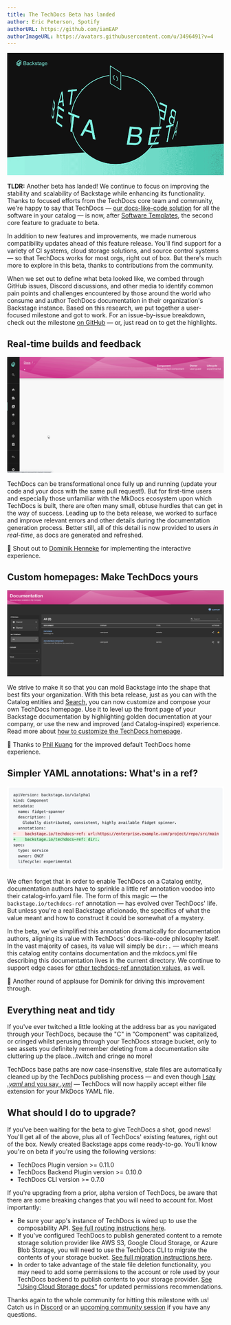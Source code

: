 ```yaml
---
title: The TechDocs Beta has landed
author: Eric Peterson, Spotify
authorURL: https://github.com/iamEAP
authorImageURL: https://avatars.githubusercontent.com/u/3496491?v=4
---
```


![TechDocs in Beta](assets/21-09-16/backstage-techdocs-beta.gif)

**TLDR:** Another beta has landed! We continue to focus on improving the stability and scalability of Backstage while enhancing its functionality. Thanks to focused efforts from the TechDocs core team and community, we're happy to say that TechDocs — [our docs-like-code solution](https://backstage.io/blog/2020/09/08/announcing-tech-docs) for all the software in your catalog — is now, after [Software Templates](https://backstage.io/blog/2021/07/26/software-templates-are-now-in-beta), the second core feature to graduate to beta.

<!--truncate-->

In addition to new features and improvements, we made numerous compatibility updates ahead of this feature release. You'll find support for a variety of CI systems, cloud storage solutions, and source control systems — so that TechDocs works for most orgs, right out of box. But there's much more to explore in this beta, thanks to contributions from the community.

When we set out to define what beta looked like, we combed through GitHub issues, Discord discussions, and other media to identify common pain points and challenges encountered by those around the world who consume and author TechDocs documentation in their organization's Backstage instance. Based on this research, we put together a user-focused milestone and got to work. For an issue-by-issue breakdown, check out the milestone [on GitHub](https://github.com/backstage/backstage/milestone/29?closed=1) — or, just read on to get the highlights.

## Real-time builds and feedback

![Click the refresh button to hot-reload the updated content](assets/21-09-16/refresh-button.gif)

TechDocs can be transformational once fully up and running (update your code and your docs with the same pull request!). But for first-time users and especially those unfamiliar with the MkDocs ecosystem upon which TechDocs is built, there are often many small, obtuse hurdles that can get in the way of success. Leading up to the beta release, we worked to surface and improve relevant errors and other details during the documentation generation process. Better still, all of this detail is now provided to users _in real-time_, as docs are generated and refreshed.

<p>🙌 Shout out to <a href="https://github.com/dhenneke">Dominik Henneke</a> for implementing the interactive experience.</p>

## Custom homepages: Make TechDocs yours

![TechDocs custom homepage](assets/21-09-16/techdocs-custom-homepage.png)

We strive to make it so that you can mold Backstage into the shape that best fits your organization. With this beta release, just as you can with the Catalog entities and [Search](https://backstage.io/blog/2021/06/24/announcing-backstage-search-platform#composable-search-page-experiences), you can now customize and compose your own TechDocs homepage. Use it to level up the front page of your Backstage documentation by highlighting golden documentation at your company, or use the new and improved (and Catalog-inspired) experience. Read more about [how to customize the TechDocs homepage](https://backstage.io/docs/features/techdocs/how-to-guides#how-to-customize-the-techdocs-home-page).

<p>🙏 Thanks to <a href="https://github.com/kuangp">Phil Kuang</a> for the improved default TechDocs home experience.</p>

## Simpler YAML annotations: What's in a ref?

![A simpler techdocs-ref annotation value](assets/21-09-16/techdocs-ref.png)

We often forget that in order to enable TechDocs on a Catalog entity, documentation authors have to sprinkle a little ref annotation voodoo into their catalog-info.yaml file. The form of this magic — the `backstage.io/techdocs-ref` annotation — has evolved over TechDocs' life. But unless you're a real Backstage aficionado, the specifics of what the value meant and how to construct it could be somewhat of a mystery.

In the beta, we've simplified this annotation dramatically for documentation authors, aligning its value with TechDocs' docs-like-code philosophy itself. In the vast majority of cases, its value will simply be `dir:.` — which means this catalog entity contains documentation and the mkdocs.yml file describing this documentation lives in the current directory. We continue to support edge cases for [other techdocs-ref annotation values](https://backstage.io/docs/features/techdocs/how-to-guides#how-to-understand-techdocs-ref-annotation-values), as well.

<p>👏 Another round of applause for Dominik for driving this improvement through.</p>

## Everything neat and tidy

If you've ever twitched a little looking at the address bar as you navigated through your TechDocs, because the "C" in "Component" was capitalized, or cringed whilst perusing through your TechDocs storage bucket, only to see assets you definitely remember deleting from a documentation site cluttering up the place…twitch and cringe no more!

TechDocs base paths are now case-insensitive, stale files are automatically cleaned up by the TechDocs publishing process — and even though [I say _.yaml_ and you say _.yml_](https://open.spotify.com/track/6NDaYWg85ZnJ3Ae0WkILWh) — TechDocs will now happily accept either file extension for your MkDocs YAML file.

## What should I do to upgrade?

If you've been waiting for the beta to give TechDocs a shot, good news! You'll get all of the above, plus all of TechDocs' existing features, right out of the box. Newly created Backstage apps come ready-to-go. You'll know you're on beta if you're using the following versions:

- TechDocs Plugin version >= 0.11.0
- TechDocs Backend Plugin version >= 0.10.0
- TechDocs CLI version >= 0.7.0

If you're upgrading from a prior, alpha version of TechDocs, be aware that there are some breaking changes that you will need to account for. Most importantly:

- Be sure your app's instance of TechDocs is wired up to use the composability API. [See full routing instructions here](https://github.com/backstage/backstage/blob/master/packages/create-app/CHANGELOG.md#0338).
- If you've configured TechDocs to publish generated content to a remote storage solution provider like AWS S3, Google Cloud Storage, or Azure Blob Storage, you will need to use the TechDocs CLI to migrate the contents of your storage bucket. [See full migration instructions here](https://backstage.io/docs/features/techdocs/how-to-guides#how-to-migrate-from-techdocs-alpha-to-beta).
- In order to take advantage of the stale file deletion functionality, you may need to add some permissions to the account or role used by your TechDocs backend to publish contents to your storage provider. [See "Using Cloud Storage docs"](https://backstage.io/docs/features/techdocs/using-cloud-storage) for updated permissions recommendations.

Thanks again to the whole community for hitting this milestone with us! Catch us in [Discord](https://discord.gg/MUpMjP2) or an [upcoming community session](https://github.com/backstage/community) if you have any questions.
